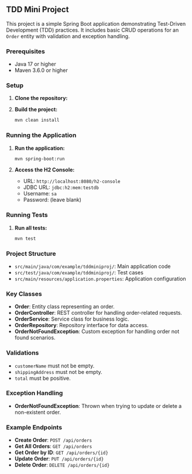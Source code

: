 ## TDD Mini Project

This project is a simple Spring Boot application demonstrating Test-Driven Development (TDD) practices. It includes basic CRUD operations for an `Order` entity with validation and exception handling.

### Prerequisites

- Java 17 or higher
- Maven 3.6.0 or higher

### Setup

1. **Clone the repository:**


2. **Build the project:**
   ```sh
   mvn clean install
   ```

### Running the Application

1. **Run the application:**
   ```sh
   mvn spring-boot:run
   ```

2. **Access the H2 Console:**
    - URL: `http://localhost:8080/h2-console`
    - JDBC URL: `jdbc:h2:mem:testdb`
    - Username: `sa`
    - Password: (leave blank)

### Running Tests

1. **Run all tests:**
   ```sh
   mvn test
   ```

### Project Structure

- `src/main/java/com/example/tddminiproj/`: Main application code
- `src/test/java/com/example/tddminiproj/`: Test cases
- `src/main/resources/application.properties`: Application configuration

### Key Classes

- **Order**: Entity class representing an order.
- **OrderController**: REST controller for handling order-related requests.
- **OrderService**: Service class for business logic.
- **OrderRepository**: Repository interface for data access.
- **OrderNotFoundException**: Custom exception for handling order not found scenarios.

### Validations

- `customerName` must not be empty.
- `shippingAddress` must not be empty.
- `total` must be positive.

### Exception Handling

- **OrderNotFoundException**: Thrown when trying to update or delete a non-existent order.

### Example Endpoints

- **Create Order**: `POST /api/orders`
- **Get All Orders**: `GET /api/orders`
- **Get Order by ID**: `GET /api/orders/{id}`
- **Update Order**: `PUT /api/orders/{id}`
- **Delete Order**: `DELETE /api/orders/{id}`